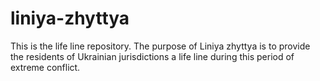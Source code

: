 # liniya-zhyttya
This is the life line repository. The purpose of Liniya zhyttya is to provide the residents of Ukrainian jurisdictions a life line during this period of extreme conflict. 
